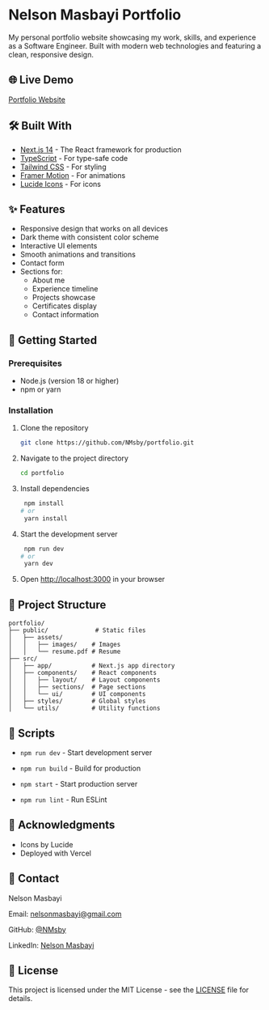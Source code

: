 # Nelson Masbayi Portfolio

My personal portfolio website showcasing my work, skills, and experience as a Software Engineer. Built with modern web technologies and featuring a clean, responsive design.

## 🌐 Live Demo
[Portfolio Website](https://nelson-masbayi.vercel.app)

## 🛠️ Built With
- [Next.js 14](https://nextjs.org/) - The React framework for production
- [TypeScript](https://www.typescriptlang.org/) - For type-safe code
- [Tailwind CSS](https://tailwindcss.com/) - For styling
- [Framer Motion](https://www.framer.com/motion/) - For animations
- [Lucide Icons](https://lucide.dev/) - For icons

## ✨ Features
- Responsive design that works on all devices
- Dark theme with consistent color scheme
- Interactive UI elements
- Smooth animations and transitions
- Contact form
- Sections for:
    - About me
    - Experience timeline
    - Projects showcase
    - Certificates display
    - Contact information

## 🚀 Getting Started

### Prerequisites
- Node.js (version 18 or higher)
- npm or yarn

### Installation
1. Clone the repository
   ```bash
   git clone https://github.com/NMsby/portfolio.git

2. Navigate to the project directory
   ```bash
   cd portfolio
   
3. Install dependencies
   ```bash
    npm install
   # or
    yarn install
   
4. Start the development server
    ```bash
     npm run dev
    # or
     yarn dev
   
5. Open [http://localhost:3000](http://localhost:3000) in your browser

## 📁 Project Structure
```
portfolio/
├── public/             # Static files
│   ├── assets/
│   │   ├── images/    # Images
│   │   └── resume.pdf # Resume
├── src/
│   ├── app/           # Next.js app directory
│   ├── components/    # React components
│   │   ├── layout/    # Layout components
│   │   ├── sections/  # Page sections
│   │   └── ui/        # UI components
│   ├── styles/        # Global styles
│   └── utils/         # Utility functions
```

## 🔧 Scripts
- ```npm run dev``` - Start development server

- ```npm run build``` - Build for production

- ```npm start``` - Start production server

- ```npm run lint``` - Run ESLint

## 🌟 Acknowledgments
- Icons by Lucide
- Deployed with Vercel

## 📧 Contact
Nelson Masbayi

Email: [nelsonmasbayi@gmail.com](nelsonmasbayi@gmail.com)

GitHub: [@NMsby](https://www.github.com/NMsby)

LinkedIn: [Nelson Masbayi](https://www.linkedin.com/in/nmsby)

## 📄 License
This project is licensed under the MIT License - see the [LICENSE](LICENSE) file for details.